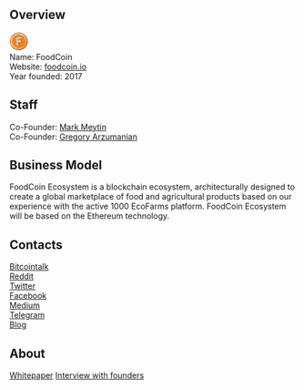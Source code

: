 ## Overview
![logo](../projects/logo/foodcoin.png)  
Name: FoodCoin  
Website: [foodcoin.io](https://www.foodcoin.io/)  
Year founded: 2017  
## Staff
Co-Founder: [Mark Meytin](../people/mark_meytin.md)  
Co-Founder: [Gregory Arzumanian](../people/gregory_arzumanian.md)
## Business Model
FoodCoin Ecosystem is a blockchain ecosystem, architecturally designed to create a global marketplace 
of food and agricultural products based on our experience with the active 1000 EcoFarms platform. 
FoodCoin Ecosystem will be based on the Ethereum technology.
## Contacts  
[Bitcointalk](https://bitcointalk.org/index.php?topic=2046949.0)  
[Reddit](https://www.reddit.com/r/altcoin/comments/6pmuuh/all_about_foodcoin_fdc_and_our_platform/)  
[Twitter](https://twitter.com/foodcoin_io)  
[Facebook](https://www.facebook.com/1000ecofarmscom/)  
[Medium](https://medium.com/@Ilianta/all-about-foodcoin-fdc-and-our-platform-c61723b14bbf)  
[Telegram](https://t.me/Foodcoin)  
[Blog](https://www.foodcoin.io/blog)  
## About  
[Whitepaper](https://www.foodcoin.io/files/foodcoin-whitepaper-en.pdf) 
[Interview with founders](https://www.youtube.com/watch?v=heGT926GXK8)
